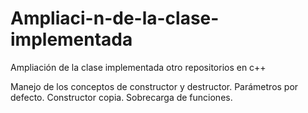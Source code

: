 # Ampliaci-n-de-la-clase-implementada
Ampliación de la clase implementada otro repositorios en c++

Manejo de los conceptos de constructor y destructor. Parámetros por defecto. Constructor copia. Sobrecarga de funciones.
